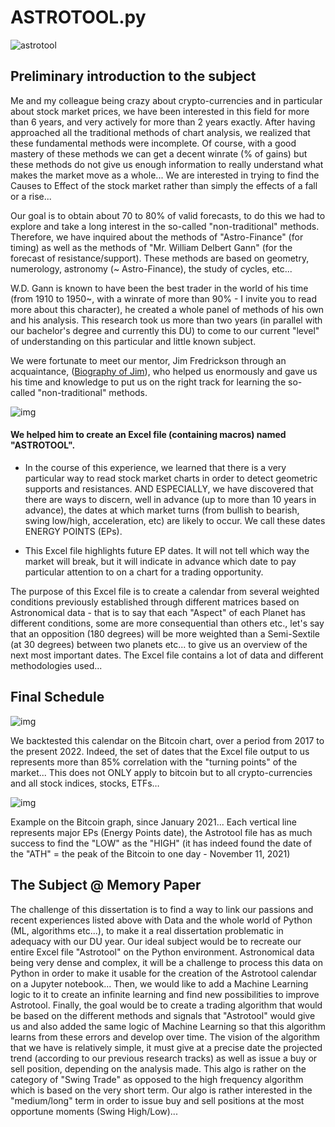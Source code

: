# ASTROTOOL.py

![astrotool](https://i.postimg.cc/K8ct0KNk/banner.png)

## Preliminary introduction to the subject

Me and my colleague being crazy about crypto-currencies and in particular about stock market prices, we have been interested in this field for more than 6 years, and very actively for more than 2 years exactly.
After having approached all the traditional methods of chart analysis, we realized that these fundamental methods were incomplete. Of course, with a good mastery of these methods we can get a decent winrate (% of gains) but these methods do not give us enough information to really understand what makes the market move as a whole... We are interested in trying to find the Causes to Effect of the stock market rather than simply the effects of a fall or a rise...

Our goal is to obtain about 70 to 80% of valid forecasts, to do this we had to explore and take a long interest in the so-called "non-traditional" methods. Therefore, we have inquired about the methods of "Astro-Finance" (for timing) as well as the methods of "Mr. William Delbert Gann" (for the forecast of resistance/support). These methods are based on geometry, numerology, astronomy (~ Astro-Finance), the study of cycles, etc... 

W.D. Gann is known to have been the best trader in the world of his time (from 1910 to 1950~, with a winrate of more than 90% - I invite you to read more about this character), he created a whole panel of methods of his own and his analysis.
This research took us more than two years (in parallel with our bachelor's degree and currently this DU) to come to our current "level" of understanding on this particular and little known subject.

We were fortunate to meet our mentor, Jim Fredrickson through an acquaintance, ([Biography of Jim](https://geometricthinking.com/about-us/)), who helped us enormously and gave us his time and knowledge to put us on the right track for learning the so-called "non-traditional" methods.

![img](https://i.postimg.cc/P54pmg5h/2022-08-07-19-26-03-Window.png)

#### We helped him to create an Excel file (containing macros) named "ASTROTOOL".

* In the course of this experience, we learned that there is a very particular way to read stock market charts in order to detect geometric supports and resistances. AND ESPECIALLY, we have discovered that there are ways to discern, well in advance (up to more than 10 years in advance), the dates at which market turns (from bullish to bearish, swing low/high, acceleration, etc) are likely to occur. We call these dates ENERGY POINTS (EPs).

* This Excel file highlights future EP dates.  It will not tell which way the market will break, but it will indicate in advance which date to pay particular attention to on a chart for a trading opportunity.

The purpose of this Excel file is to create a calendar from several weighted conditions previously established through different matrices based on Astronomical data - that is to say that each "Aspect" of each Planet has different conditions, some are more consequential than others etc., let's say that an opposition (180 degrees) will be more weighted than a Semi-Sextile (at 30 degrees) between two planets etc... to give us an overview of the next most important dates.
The Excel file contains a lot of data and different methodologies used...
 
## Final Schedule

![img](https://i.postimg.cc/K8K4Dz8F/Picture2.png)
 
We backtested this calendar on the Bitcoin chart, over a period from 2017 to the present 2022. Indeed, the set of dates that the Excel file output to us represents more than 85% correlation with the "turning points" of the market... This does not ONLY apply to bitcoin but to all crypto-currencies and all stock indices, stocks, ETFs… 

![img](https://i.postimg.cc/Y0nq1Kch/Picture3.png)

Example on the Bitcoin graph, since January 2021... Each vertical line represents major EPs (Energy Points date), the Astrotool file has as much success to find the "LOW" as the "HIGH" (it has indeed found the date of the "ATH" = the peak of the Bitcoin to one day - November 11, 2021)

## The Subject @ Memory Paper

The challenge of this dissertation is to find a way to link our passions and recent experiences listed above with Data and the whole world of Python (ML, algorithms etc...), to make it a real dissertation problematic in adequacy with our DU year.
Our ideal subject would be to recreate our entire Excel file "Astrotool" on the Python environment. Astronomical data being very dense and complex, it will be a challenge to process this data on Python in order to make it usable for the creation of the Astrotool calendar on a Jupyter notebook...
Then, we would like to add a Machine Learning logic to it to create an infinite learning and find new possibilities to improve Astrotool.
Finally, the goal would be to create a trading algorithm that would be based on the different methods and signals that "Astrotool" would give us and also added the same logic of Machine Learning so that this algorithm learns from these errors and develop over time.
The vision of the algorithm that we have is relatively simple, it must give at a precise date the projected trend (according to our previous research tracks) as well as issue a buy or sell position, depending on the analysis made.
This algo is rather on the category of "Swing Trade" as opposed to the high frequency algorithm which is based on the very short term. Our algo is rather interested in the "medium/long" term in order to issue buy and sell positions at the most opportune moments (Swing High/Low)...
